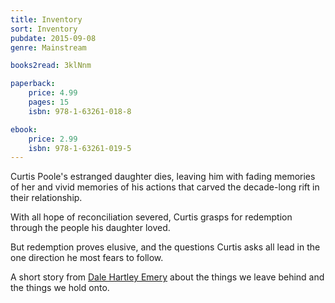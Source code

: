 ```yaml
---
title: Inventory
sort: Inventory
pubdate: 2015-09-08
genre: Mainstream

books2read: 3klNnm

paperback:
    price: 4.99
    pages: 15
    isbn: 978-1-63261-018-8

ebook:
    price: 2.99
    isbn: 978-1-63261-019-5
---
```


Curtis Poole's estranged daughter dies, leaving him with fading memories of her and vivid memories of his actions that carved the decade-long rift in their relationship.

With all hope of reconciliation severed, Curtis grasps for redemption through the people his daughter loved.

But redemption proves elusive, and the questions Curtis asks all lead in the one direction he most fears to follow.

A short story
from [Dale Hartley Emery](http://dalehartleyemery.com)
about the things we leave behind and the things we hold onto.
